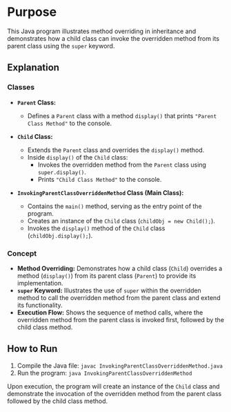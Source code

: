 # Purpose
This Java program illustrates method overriding in inheritance and demonstrates how a child class can invoke the overridden method from its parent class using the `super` keyword.

## Explanation

### Classes
- **`Parent` Class:**
    - Defines a `Parent` class with a method `display()` that prints `"Parent Class Method"` to the console.

- **`Child` Class:**
    - Extends the `Parent` class and overrides the `display()` method.
    - Inside `display()` of the `Child` class:
        - Invokes the overridden method from the `Parent` class using `super.display()`.
        - Prints `"Child Class Method"` to the console.

- **`InvokingParentClassOverriddenMethod` Class (Main Class):**
    - Contains the `main()` method, serving as the entry point of the program.
    - Creates an instance of the `Child` class (`childObj = new Child();`).
    - Invokes the `display()` method of the `Child` class (`childObj.display();`).

### Concept
- **Method Overriding:** Demonstrates how a child class (`Child`) overrides a method (`display()`) from its parent class (`Parent`) to provide its implementation.
- **`super` Keyword:** Illustrates the use of `super` within the overridden method to call the overridden method from the parent class and extend its functionality.
- **Execution Flow:** Shows the sequence of method calls, where the overridden method from the parent class is invoked first, followed by the child class method.

## How to Run
1. Compile the Java file: `javac InvokingParentClassOverriddenMethod.java`
2. Run the program: `java InvokingParentClassOverriddenMethod`

Upon execution, the program will create an instance of the `Child` class and demonstrate the invocation of the overridden method from the parent class followed by the child class method.
